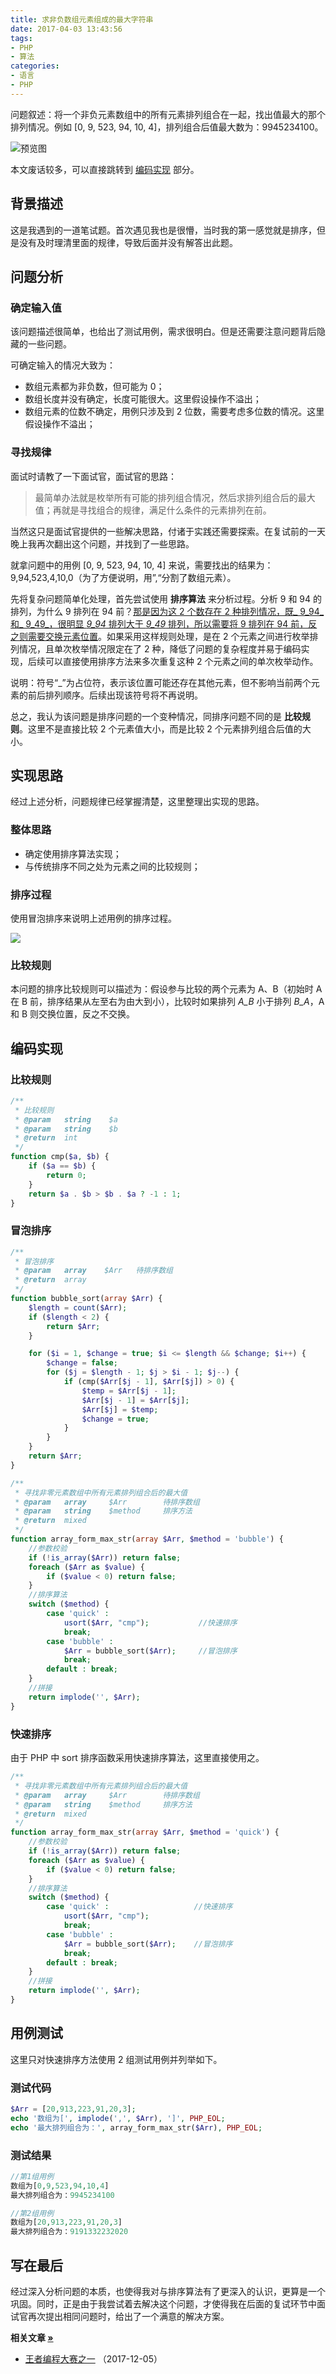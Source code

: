 ```yaml
---
title: 求非负数组元素组成的最大字符串
date: 2017-04-03 13:43:56
tags:
- PHP
- 算法
categories:
- 语言
- PHP
---
```


问题叙述：将一个非负元素数组中的所有元素排列组合在一起，找出值最大的那个排列情况。例如 [0, 9, 523, 94, 10, 4]，排列组合后值最大数为：9945234100。

![预览图](//www.fanhaobai.com/2017/04/array-form-max-string/57f35c24-2eeb-4c68-bf28-0771b11cad34.png)<!--more-->

本文废话较多，可以直接跳转到 [编码实现](#编码实现) 部分。

## 背景描述 ##

这是我遇到的一道笔试题。首次遇见我也是很懵，当时我的第一感觉就是排序，但是没有及时理清里面的规律，导致后面并没有解答出此题。

## 问题分析 ##

### 确定输入值 ###

该问题描述很简单，也给出了测试用例，需求很明白。但是还需要注意问题背后隐藏的一些问题。

可确定输入的情况大致为：

*  数组元素都为非负数，但可能为 0；
*  数组长度并没有确定，长度可能很大。这里假设操作不溢出；
*  数组元素的位数不确定，用例只涉及到 2 位数，需要考虑多位数的情况。这里假设操作不溢出；

### 寻找规律 ###

面试时请教了一下面试官，面试官的思路：

> 最简单办法就是枚举所有可能的排列组合情况，然后求排列组合后的最大值；再就是寻找组合的规律，满足什么条件的元素排列在前。

当然这只是面试官提供的一些解决思路，付诸于实践还需要探索。在复试前的一天晚上我再次翻出这个问题，并找到了一些思路。

就拿问题中的用例 [0, 9, 523, 94, 10, 4] 来说，需要找出的结果为：9,94,523,4,10,0（为了方便说明，用”,“分割了数组元素）。

先将复杂问题简单化处理，首先尝试使用 **排序算法** 来分析过程。分析 9 和 94 的排列，为什么 9 排列在 94 前？[那是因为这 2 个数存在 2 种排列情况，既_ 9_94_ 和_ 9_49_，很明显 _9_94_ 排列大于 _9_49_ 排列，所以需要将 9 排列在 94 前，反之则需要交换元素位置](#)。如果采用这样规则处理，是在 2 个元素之间进行枚举排列情况，且单次枚举情况限定在了 2 种，降低了问题的复杂程度并易于编码实现，后续可以直接使用排序方法来多次重复这种 2 个元素之间的单次枚举动作。

说明：符号“_”为占位符，表示该位置可能还存在其他元素，但不影响当前两个元素的前后排列顺序。后续出现该符号将不再说明。

总之，我认为该问题是排序问题的一个变种情况，同排序问题不同的是 **比较规则**。这里不是直接比较 2 个元素值大小，而是比较 2 个元素排列组合后值的大小。

## 实现思路 ##

经过上述分析，问题规律已经掌握清楚，这里整理出实现的思路。

### 整体思路 ###

*  确定使用排序算法实现；
*  与传统排序不同之处为元素之间的比较规则；

### 排序过程 ###

使用冒泡排序来说明上述用例的排序过程。

![](//www.fanhaobai.com/2017/04/array-form-max-string/65FD0FD202413415D266AC754A75AAF3.png)

### 比较规则 ###

本问题的排序比较规则可以描述为：假设参与比较的两个元素为 A、B（初始时 A 在 B 前，排序结果从左至右为由大到小），比较时如果排列 _A_B_ 小于排列 _B_A_，A 和 B 则交换位置，反之不交换。

## 编码实现 ##

### 比较规则 ###

```PHP
/**
 * 比较规则
 * @param   string    $a
 * @param   string    $b
 * @return  int
 */
function cmp($a, $b) {
    if ($a == $b) {
        return 0;
    }
    return $a . $b > $b . $a ? -1 : 1;
}
```

### 冒泡排序 ###

```PHP
/**
 * 冒泡排序
 * @param   array    $Arr   待排序数组
 * @return  array
 */
function bubble_sort(array $Arr) {
    $length = count($Arr);
	if ($length < 2) {
        return $Arr;
    }

    for ($i = 1, $change = true; $i <= $length && $change; $i++) {
        $change = false;
        for ($j = $length - 1; $j > $i - 1; $j--) {
            if (cmp($Arr[$j - 1], $Arr[$j]) > 0) {
                $temp = $Arr[$j - 1];
                $Arr[$j - 1] = $Arr[$j];
                $Arr[$j] = $temp;
                $change = true;
            }
        }
    }
    return $Arr;
}

/**
 * 寻找非零元素数组中所有元素排列组合后的最大值
 * @param   array     $Arr        待排序数组
 * @param   string    $method     排序方法
 * @return  mixed
 */
function array_form_max_str(array $Arr, $method = 'bubble') {
    //参数校验
    if (!is_array($Arr)) return false;
    foreach ($Arr as $value) {
        if ($value < 0) return false;
    }
    //排序算法
    switch ($method) {
        case 'quick' :
            usort($Arr, "cmp");           //快速排序
            break;
        case 'bubble' :
            $Arr = bubble_sort($Arr);     //冒泡排序
            break;
        default : break;
    }
    //拼接
    return implode('', $Arr);
}
```

### 快速排序 ###

由于 PHP 中 sort 排序函数采用快速排序算法，这里直接使用之。

```PHP
/**
 * 寻找非零元素数组中所有元素排列组合后的最大值
 * @param   array     $Arr        待排序数组
 * @param   string    $method     排序方法
 * @return  mixed
 */
function array_form_max_str(array $Arr, $method = 'quick') {
    //参数校验
    if (!is_array($Arr)) return false;
    foreach ($Arr as $value) {
        if ($value < 0) return false;
    }
    //排序算法
    switch ($method) {
        case 'quick' :                   //快速排序
            usort($Arr, "cmp");
            break;
        case 'bubble' :
            $Arr = bubble_sort($Arr);    //冒泡排序
            break;
        default : break;
    }
    //拼接
    return implode('', $Arr);
}
```

## 用例测试 ##

这里只对快速排序方法使用 2  组测试用例并列举如下。

### 测试代码 ###

```PHP
$Arr = [20,913,223,91,20,3];
echo '数组为[', implode(',', $Arr), ']', PHP_EOL;
echo '最大排列组合为：', array_form_max_str($Arr), PHP_EOL;
```

### 测试结果 ###

```PHP
//第1组用例
数组为[0,9,523,94,10,4]
最大排列组合为：9945234100

//第2组用例
数组为[20,913,223,91,20,3]
最大排列组合为：9191332232020
```

## 写在最后 ##

经过深入分析问题的本质，也使得我对与排序算法有了更深入的认识，更算是一个巩固。同时，正是由于我尝试着去解决这个问题，才使得我在后面的复试环节中面试官再次提出相同问题时，给出了一个满意的解决方案。

<strong>相关文章 [»](#)</strong>

* [王者编程大赛之一](https://www.fanhaobai.com/2017/12/2017-ziroom-king-1.html#题3) <span>（2017-12-05）</span>